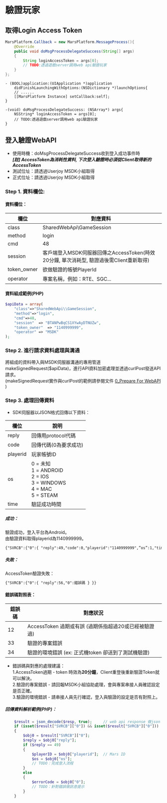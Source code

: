 # 驗證玩家

## 取得Login Access Token
``` Java
MarsPlatform.Callback = new MarsPlatform.MessageProcess(){
    @Override
    public void doMsgProcessDelegateSuccess(String[] args)
    {
        String loginAccessToken = args[0];
        // TODO:透過遊戲server調用web api驗證玩家
    }
};
```
``` ObjC
- (BOOL)application:(UIApplication *)application
    didFinishLaunchingWithOptions:(NSDictionary *)launchOptions{
    // ......
    [[MarsPlatform Instance] setCallback:self];
}

-(void) doMsgProcessDelegateSuccess: (NSArray*) args{
    NSString* loginAccessToken = args[0];
    // TODO:透過遊戲server調用web api驗證玩家
}
```

## 登入驗證WebAPI

- 使用時機：doMsgProcessDelegateSuccess收到登入成功事件時\
  **_\[註\] AccessToken為消耗性資料, 下次登入驗證時必須從Client取得新的 AccessToken_**
- 測試位址：請透過Userjoy MSDK小組取得
- 正式位址：請透過Userjoy MSDK小組取得

### Step 1. 資料欄位:

#### 資料欄位：

| 欄位 | 對應資料 |
|----|------|
| class | SharedWebApi\\GameSession |
| method | login |
| cmd | 48 |
| session | 客戶端登入MSDK伺服器回傳之AccessToken(時效20分鐘, 單次消耗型, 驗證過後需Client重新取得) |
| token_owner | 欲做驗證的帳號PlayerId |
| operator | 專案名稱，例如：RTE、SGC... |

#### 資料組成範例(PHP)

```php
$apiData = array(
    "class"=>"SharedWebApi\\GameSession",
    "method"=>"login",
    "cmd"=>48,
    "session"  => "BTANPwBqCS1XYwAyDTNUZw",
    "token_owner"  => "1140999999",
    "operator" => "MSDK"
);  
```

### Step 2. 進行請求資料處理與溝通

將組成的資料帶入與MSDK伺服器溝通的專用管道makeSignedRequest($apiData)，進行API資料加密處理並透過curlPost發送API請求。\
(makeSignedRequest實作與curlPost的範例請參閱文件 [0_Prepare For WebAPI](doc-msdk/Server/webapi/0_Prepare_For_WebAPI) )

### Step 3. 處理回傳資料

* SDK伺服器以JSON格式回傳以下資料：

| 欄位 | 說明 |
|----|----|
| reply | 回傳用protocol代碼 |
| code | 回傳代碼(0為要求成功) |
| playerid | 玩家帳號ID |
| os | 0 = 未知<br>1 = ANDROID<br>2 = IOS<br>3 = WINDOWS<br>4 = MAC<br>5 = STEAM |
| time | 驗証成功時間 |

##### 成功：

驗證成功，登入平台為Android。\
由驗證資料取得playerid為1140999999。

```xml
{"SVRCB":{"0":{ "reply":49,"code":0,"playerid":"1140999999",”os”:1,"time":1447916893}}}
```

##### 失敗：

AccessToken驗證失敗：

```xml
{"SVRCB":{"0":{ "reply":56,"0":錯誤碼 } }}
```

#### 錯誤碼對照表：

| 錯誤碼 | 對應狀況 |
|-----|------|
| 12 | AccessToken 過期或有誤 (過期係指超過20或已經被驗證過) |
| 33 | 驗證的專案錯誤 |
| 34 | 驗證的環境錯誤 (ex: 正式機token 卻送到了測試機驗證) |

* 錯誤碼與對應的處理建議：\
  1\.AccessToken過期 - token 時效為**20分鐘**，Client重登後重新驗證Token就可以解決。\
  2\.驗證的專案錯誤 - 請回報MSDK小組協助處理，會與專案串接人員確認設定是否正確。\
  3\.驗證的環境錯誤 - 請串接人員先行確認，登入與驗證的設定是否有對照上。

##### 回傳資料解析範例(PHP)：

```php
    $result = json_decode($resp, true);     // web api response 做json decode
    if (isset($result["SVRCB"]["0"]) && isset($result["SVRCB"]["0"]))
    {
        $obj0 = $result["SVRCB"]["0"];
        $reply = $obj0["reply"];
        if ($reply == 49)
        {
            $playerID = $obj0["playerid"];  // Mars ID
            $os = $obj0["os"];
            // TODO：完成登入流程
        }
        else
        {
            $errorCode = $obj0["0"];
            // TODO：針對錯誤做訊息提示
        }
    }
```
